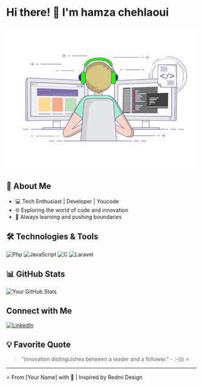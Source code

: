 # Hi there! 👋 I'm hamza chehlaoui

![Redmi-Inspired Banner](https://raw.githubusercontent.com/devSouvik/devSouvik/master/gif3.gif)

## 🚀 About Me
- 💻 Tech Enthusiast | Developer | Youcode
- 🌐 Exploring the world of code and innovation
- 🎯 Always learning and pushing boundaries

## 🛠️ Technologies & Tools
![Php](https://img.shields.io/badge/-php-306998?&logo=phphon&logoColor=white)
![JavaScript](https://img.shields.io/badge/-JavaScript-F7DF1E?&logo=javascript&logoColor=black)
![C](https://img.shields.io/badge/-c-61DAFB?&logo=c&logoColor=black)
![Laravel](https://img.shields.io/badge/-Laravel-E7466A?&logo=laravel&logoColor=white)


## 📊 GitHub Stats
![Your GitHub Stats](https://github-readme-stats.vercel.app/api?username=yourusername&theme=dark&show_icons=true)

##  Connect with Me
[![LinkedIn](https://img.shields.io/badge/-LinkedIn-000?&logo=linkedin&logoColor=MIUI)](https://www.linkedin.com/in/hamza-chehlaoui-ba38462b7/)

## 💡 Favorite Quote
> "Innovation distinguishes between a leader and a follower." - :-()) 🔥

---

⭐ From [Your Name] with 💖 | Inspired by Redmi Design